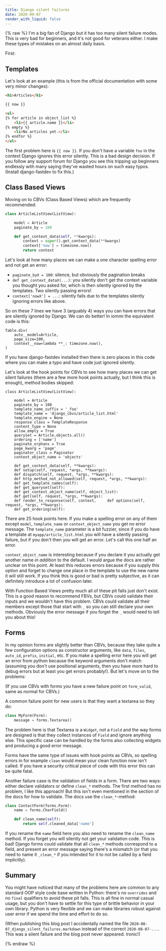 ```yaml
---
title: Django silent failures
date: 2020-09-07
render_with_liquid: false
---
```

{% raw %}
I'm a big fan of Django but it has too many silent failure modes. This is very bad for beginners, and it's not good for veterans either. I make these types of mistakes on an almost daily basis. 

First:

## Templates

Let's look at an example (this is from the official documentation with some very minor changes):


```html
<h1>Articles</h1>

{{ now }}

<ul>
{% for article in object_list %}
    <li>{{ article.name }}</li>
{% empty %}
    <li>No articles yet.</li>
{% endfor %}
</ul>
```

The first problem here is `{{ now }}`. If you don't have a variable `foo` in the context Django ignores this error silently. This is a bad design decision. If you follow any support forum for Django you see this tripping up beginners endlessly with many saying they've wasted hours on such easy typos. (Install django-fastdev to fix this.)

## Class Based Views

Moving on to CBVs (Class Based Views) which are frequently recommended:

```python
class ArticleListView(ListView):

    model = Article
    paginate_by = 100

    def get_context_data(self, **kwargs):
        context = super().get_context_data(**kwargs)
        context['now'] = timezone.now()
        return context
```

Let's look at how many places we can make a one character spelling error and not get an error:

* `paginate_byX = 100`: silence, but obviously the pagination breaks
* `def get_context_dataX(...)`: you silently don't get the context variable you thought you asked for, which is then silently ignored by the templates. Two silently passing errors!
* `context['nowX'] = ...`: silently fails due to the templates silently ignoring errors like above.

So on these 7 lines we have 3 (arguably 4) ways you can have errors that are silently ignored by Django. We can do better! In iommi the equivalent code is this:

```
Table.div(
    auto__model=Article,
    page_size=100, 
    context__now=lambda **_: timezone.now(),
)
```

If you have django-fastdev installed then there is zero places in this code where you can make a typo and have code just ignored silently.

Let's look at the hook points for CBVs to see how many places we can get silent failures (there are a few more hook points actually, but I think this is enough), method bodies skipped:

```
class ArticleListView(ListView):

    model = Article
    paginate_by = 100
    template_name_suffix = '_foo'
    template_name = 'django_cbvs/article_list.html'
    template_engine = None
    response_class = TemplateResponse
    content_type = None
    allow_empty = True
    queryset = Article.objects.all()
    ordering = ['name']
    paginate_orphans = True
    page_kwarg = 'page'
    paginator_class = Paginator
    context_object_name = 'objects'

    def get_context_data(self, **kwargs):
    def setup(self, request, *args, **kwargs):
    def dispatch(self, request, *args, **kwargs):
    def http_method_not_allowed(self, request, *args, **kwargs):
    def get_template_names(self):
    def get_queryset(self):
    def get_context_object_name(self, object_list):
    def get(self, request, *args, **kwargs):
    def render_to_response(self, context,     def options(self, request, *args, **kwargs):
    def get_ordering(self):
```

There are 25 hook points here. If you make a spelling error on any of them except `model`, `template_name` or `context_object_name` you get no error message. The `template_name` parameter is a bit fuzzier, since if you do have a template at `myapp/article_list.html` you will have a silently passing failure, but if you don't then you will get an error. Let's call this one half an error. 

`context_object_name` is interesting because if you declare it you actually get another name *in addition* to the default. I would argue the docs are rather unclear on this point. At least this reduces errors because if you supply this option and forget to change one place in the template to use the new name it will still work. If you think this is good or bad is pretty subjective, as it can definitely introduce a lot of confusion later.

With Function Based Views pretty much all of these pit falls just don't exist. This is a good reason to recommend FBVs, but CBVs could validate their inputs and we wouldn't have this problem. CBVs could validate all their members except those that start with `_` so you can still declare your own methods. Obviously the error message if you forget the `_` would need to tell you about this!

## Forms

In my opinion forms are slightly better than CBVs, because they take quite a few configuration options as constructor arguments, like `data`, `files`, `auto_id`, `prefix`, `initial`, etc. If you make a spelling error here you will get an error from python because the keyword arguments don't match (assuming you don't use positional arguments, then you have more hard to debug errors but at least you get errors probably!). But let's move on to the problems:

(If you use CBVs with forms you have a new failure point on `form_valid`, same as normal for CBVs.)

A common failure point for new users is that they want a textarea so they do:

```python
class MyForm(Form):
    message = forms.Textarea()
```

The problem here is that Textarea is a `Widget`, not a `Field` and the way forms are designed is that they collect instances of `Field` and ignore anything else. This specific case can be handled by the forms also collecting widgets and producing a good error message.

Forms have the same type of issues with hook points as CBVs, so spelling errors in for example `clean` would mean your clean function now isn't called. If you have a security critical piece of code with this error this can be quite fatal. 

Another failure case is the validation of fields in a form. There are two ways: either declare validators or define `clean_*` methods. The first method has no problem, I like this approach! But this isn't even mentioned in the section of the docs for how to validate. The docs use the `clean_*`-method:

```python
class ContactForm(forms.Form):
    name = forms.CharField()

    def clean_name(self):
        return self.cleaned_data['name']
```

If you rename the `name` field here you also need to rename the `clean_name` method. If you forget you will silently not get your validation code. This is bad! Django forms could validate that all `clean_*` methods correspond to a field, and present an error message saying there's a mismatch (or that you need to name it `_clean_*` if you intended for it to not be called by a field implicitly).

## Summary

You might have noticed that many of the problems here are common to any standard OOP style code base written in Python: there's no `overrides` and no `final` qualifiers to avoid these pit falls. This is all fine in normal casual usage, but you don't have to settle for this type of brittle behavior in your own library. Python is very flexible and we can make libraries robust against user error if we spend the time and effort to do so. 


(When publishing this blog post I accidentally named the file `2020-08-07_django_silent_failures.markdown` instead of the correct `2020-08-07-...`. This was a silent failure and the blog post never appeared. Ironic!)

{% endraw %}
